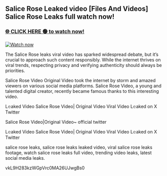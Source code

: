 ## Salice Rose Leaked video [Files And Videos] Salice Rose Leaks full watch now!

### [🌐 CLICK HERE 🟢 to watch now!](https://youleaks.live/)  

[![Watch now](https://camo.githubusercontent.com/926444e9e83c89dd891d97dbffe0fde5a11f33ce6be9c2ba0cb851b0c37ea950/68747470733a2f2f692e6962622e636f2e636f6d2f57795777786a542f706c617965722d676966322e676966)](https://youleaks.live/)

The Salice Rose leaks viral video has sparked widespread debate, but it’s crucial to approach such content responsibly. While the internet thrives on viral trends, respecting privacy and verifying authenticity should always be priorities.

Salice Rose Video Original Video took the internet by storm and amazed viewers on various social media platforms. Salice Rose Video, a young and talented digital creator, recently became famous thanks to this interesting video.

L𝚎aked Video Salice Rose Video| Original Video Viral Video L𝚎aked on X Twitter

Salice Rose Video|Original Video~ official twitter

L𝚎aked Video Salice Rose Video| Original Video Viral Video L𝚎aked on X Twitter

salice rose leaks, salice rose leaks leaked video, viral salice rose leaks footage, watch salice rose leaks full video, trending video leaks, latest social media leaks.

vkL9H283kzWGpVrc0MA26UJwgBs0
